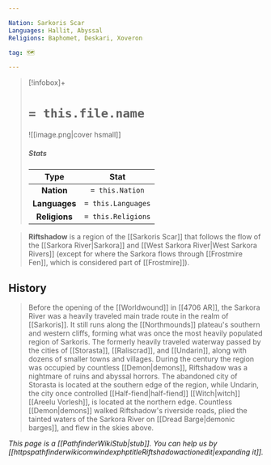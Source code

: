 ```yaml
---

Nation: Sarkoris Scar
Languages: Hallit, Abyssal
Religions: Baphomet, Deskari, Xoveron

tag: 🗺️

---
```


> [!infobox]+
> #  `= this.file.name`
> ![[image.png|cover hsmall]]
> ##### Stats
> Type | Stat |
> :---:|:---:|
> **Nation** | `= this.Nation` |
> **Languages** | `= this.Languages` |
> **Religions** | `= this.Religions` |



> **Riftshadow** is a region of the [[Sarkoris Scar]] that follows the flow of the [[Sarkora River|Sarkora]] and [[West Sarkora River|West Sarkora Rivers]] (except for where the Sarkora flows through [[Frostmire Fen]], which is considered part of [[Frostmire]]).


## History

> Before the opening of the [[Worldwound]] in [[4706 AR]], the Sarkora River was a heavily traveled main trade route in the realm of [[Sarkoris]]. It still runs along the [[Northmounds]] plateau's southern and western cliffs, forming what was once the most heavily populated region of Sarkoris. The formerly heavily traveled waterway passed by the cities of [[Storasta]], [[Raliscrad]], and [[Undarin]], along with dozens of smaller towns and villages.
> During the century the region was occupied by countless [[Demon|demons]], Riftshadow was a nightmare of ruins and abyssal horrors. The abandoned city of Storasta is located at the southern edge of the region, while Undarin, the city once controlled [[Half-fiend|half-fiend]] [[Witch|witch]] [[Areelu Vorlesh]], is located at the northern edge. Countless [[Demon|demons]] walked Riftshadow's riverside roads, plied the tainted waters of the Sarkora River on [[Dread Barge|demonic barges]], and flew in the skies above.



*This page is a [[PathfinderWikiStub|stub]]. You can help us by [[httpspathfinderwikicomwindexphptitleRiftshadowactionedit|expanding it]].*








